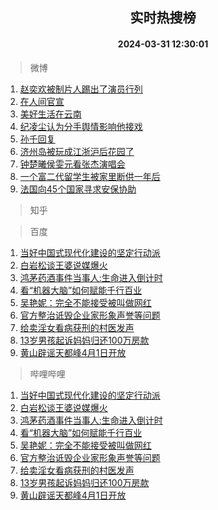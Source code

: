 <div align="center"><h2>实时热搜榜</h2><h4>2024-03-31 12:30:01</h4></div>

> 微博  

1. [赵奕欢被制片人踢出了演员行列](https://s.weibo.com/weibo?q=%23%E8%B5%B5%E5%A5%95%E6%AC%A2%E8%A2%AB%E5%88%B6%E7%89%87%E4%BA%BA%E8%B8%A2%E5%87%BA%E4%BA%86%E6%BC%94%E5%91%98%E8%A1%8C%E5%88%97%23&t=31&band_rank=1&Refer=top)<br />
2. [在人间官宣](https://s.weibo.com/weibo?q=%23%E5%9C%A8%E4%BA%BA%E9%97%B4%E5%AE%98%E5%AE%A3%23&t=31&band_rank=2&Refer=top)<br />
3. [美好生活在云南](https://s.weibo.com/weibo?q=%23%E7%BE%8E%E5%A5%BD%E7%94%9F%E6%B4%BB%E5%9C%A8%E4%BA%91%E5%8D%97%23&t=31&band_rank=3&Refer=top)<br />
4. [纪凌尘认为分手舆情影响他接戏](https://s.weibo.com/weibo?q=%23%E7%BA%AA%E5%87%8C%E5%B0%98%E8%AE%A4%E4%B8%BA%E5%88%86%E6%89%8B%E8%88%86%E6%83%85%E5%BD%B1%E5%93%8D%E4%BB%96%E6%8E%A5%E6%88%8F%23&t=31&band_rank=4&Refer=top)<br />
5. [孙千回复](https://s.weibo.com/weibo?q=%23%E5%AD%99%E5%8D%83%E5%9B%9E%E5%A4%8D%23&t=31&band_rank=5&Refer=top)<br />
6. [济州岛被玩成江浙沪后花园了](https://s.weibo.com/weibo?q=%23%E6%B5%8E%E5%B7%9E%E5%B2%9B%E8%A2%AB%E7%8E%A9%E6%88%90%E6%B1%9F%E6%B5%99%E6%B2%AA%E5%90%8E%E8%8A%B1%E5%9B%AD%E4%BA%86%23&t=31&band_rank=6&Refer=top)<br />
7. [钟楚曦侯雯元看张杰演唱会](https://s.weibo.com/weibo?q=%23%E9%92%9F%E6%A5%9A%E6%9B%A6%E4%BE%AF%E9%9B%AF%E5%85%83%E7%9C%8B%E5%BC%A0%E6%9D%B0%E6%BC%94%E5%94%B1%E4%BC%9A%23&t=31&band_rank=7&Refer=top)<br />
8. [一个富二代留学生被家里断供一年后](https://s.weibo.com/weibo?q=%23%E4%B8%80%E4%B8%AA%E5%AF%8C%E4%BA%8C%E4%BB%A3%E7%95%99%E5%AD%A6%E7%94%9F%E8%A2%AB%E5%AE%B6%E9%87%8C%E6%96%AD%E4%BE%9B%E4%B8%80%E5%B9%B4%E5%90%8E%23&t=31&band_rank=8&Refer=top)<br />
9. [法国向45个国家寻求安保协助](https://s.weibo.com/weibo?q=%23%E6%B3%95%E5%9B%BD%E5%90%9145%E4%B8%AA%E5%9B%BD%E5%AE%B6%E5%AF%BB%E6%B1%82%E5%AE%89%E4%BF%9D%E5%8D%8F%E5%8A%A9%23&t=31&band_rank=9&Refer=top)<br />

> 知乎  


> 百度  

1. [当好中国式现代化建设的坚定行动派](https://www.baidu.com/s?wd=%E5%BD%93%E5%A5%BD%E4%B8%AD%E5%9B%BD%E5%BC%8F%E7%8E%B0%E4%BB%A3%E5%8C%96%E5%BB%BA%E8%AE%BE%E7%9A%84%E5%9D%9A%E5%AE%9A%E8%A1%8C%E5%8A%A8%E6%B4%BE&sa=fyb_news&rsv_dl=fyb_news)<br />
2. [白岩松谈王婆说媒爆火](https://www.baidu.com/s?wd=%E7%99%BD%E5%B2%A9%E6%9D%BE%E8%B0%88%E7%8E%8B%E5%A9%86%E8%AF%B4%E5%AA%92%E7%88%86%E7%81%AB&sa=fyb_news&rsv_dl=fyb_news)<br />
3. [鸿茅药酒事件当事人:生命进入倒计时](https://www.baidu.com/s?wd=%E9%B8%BF%E8%8C%85%E8%8D%AF%E9%85%92%E4%BA%8B%E4%BB%B6%E5%BD%93%E4%BA%8B%E4%BA%BA%3A%E7%94%9F%E5%91%BD%E8%BF%9B%E5%85%A5%E5%80%92%E8%AE%A1%E6%97%B6&sa=fyb_news&rsv_dl=fyb_news)<br />
4. [看“机器大脑”如何赋能千行百业](https://www.baidu.com/s?wd=%E7%9C%8B%E2%80%9C%E6%9C%BA%E5%99%A8%E5%A4%A7%E8%84%91%E2%80%9D%E5%A6%82%E4%BD%95%E8%B5%8B%E8%83%BD%E5%8D%83%E8%A1%8C%E7%99%BE%E4%B8%9A&sa=fyb_news&rsv_dl=fyb_news)<br />
5. [吴艳妮：完全不能接受被叫做网红](https://www.baidu.com/s?wd=%E5%90%B4%E8%89%B3%E5%A6%AE%EF%BC%9A%E5%AE%8C%E5%85%A8%E4%B8%8D%E8%83%BD%E6%8E%A5%E5%8F%97%E8%A2%AB%E5%8F%AB%E5%81%9A%E7%BD%91%E7%BA%A2&sa=fyb_news&rsv_dl=fyb_news)<br />
6. [官方整治诋毁企业家形象声誉等问题](https://www.baidu.com/s?wd=%E5%AE%98%E6%96%B9%E6%95%B4%E6%B2%BB%E8%AF%8B%E6%AF%81%E4%BC%81%E4%B8%9A%E5%AE%B6%E5%BD%A2%E8%B1%A1%E5%A3%B0%E8%AA%89%E7%AD%89%E9%97%AE%E9%A2%98&sa=fyb_news&rsv_dl=fyb_news)<br />
7. [给卖淫女看病获刑的村医发声](https://www.baidu.com/s?wd=%E7%BB%99%E5%8D%96%E6%B7%AB%E5%A5%B3%E7%9C%8B%E7%97%85%E8%8E%B7%E5%88%91%E7%9A%84%E6%9D%91%E5%8C%BB%E5%8F%91%E5%A3%B0&sa=fyb_news&rsv_dl=fyb_news)<br />
8. [13岁男孩起诉妈妈归还100万房款](https://www.baidu.com/s?wd=13%E5%B2%81%E7%94%B7%E5%AD%A9%E8%B5%B7%E8%AF%89%E5%A6%88%E5%A6%88%E5%BD%92%E8%BF%98100%E4%B8%87%E6%88%BF%E6%AC%BE&sa=fyb_news&rsv_dl=fyb_news)<br />
9. [黄山辟谣天都峰4月1日开放](https://www.baidu.com/s?wd=%E9%BB%84%E5%B1%B1%E8%BE%9F%E8%B0%A3%E5%A4%A9%E9%83%BD%E5%B3%B04%E6%9C%881%E6%97%A5%E5%BC%80%E6%94%BE&sa=fyb_news&rsv_dl=fyb_news)<br />

> 哔哩哔哩  

1. [当好中国式现代化建设的坚定行动派](https://www.baidu.com/s?wd=%E5%BD%93%E5%A5%BD%E4%B8%AD%E5%9B%BD%E5%BC%8F%E7%8E%B0%E4%BB%A3%E5%8C%96%E5%BB%BA%E8%AE%BE%E7%9A%84%E5%9D%9A%E5%AE%9A%E8%A1%8C%E5%8A%A8%E6%B4%BE&sa=fyb_news&rsv_dl=fyb_news)<br />
2. [白岩松谈王婆说媒爆火](https://www.baidu.com/s?wd=%E7%99%BD%E5%B2%A9%E6%9D%BE%E8%B0%88%E7%8E%8B%E5%A9%86%E8%AF%B4%E5%AA%92%E7%88%86%E7%81%AB&sa=fyb_news&rsv_dl=fyb_news)<br />
3. [鸿茅药酒事件当事人:生命进入倒计时](https://www.baidu.com/s?wd=%E9%B8%BF%E8%8C%85%E8%8D%AF%E9%85%92%E4%BA%8B%E4%BB%B6%E5%BD%93%E4%BA%8B%E4%BA%BA%3A%E7%94%9F%E5%91%BD%E8%BF%9B%E5%85%A5%E5%80%92%E8%AE%A1%E6%97%B6&sa=fyb_news&rsv_dl=fyb_news)<br />
4. [看“机器大脑”如何赋能千行百业](https://www.baidu.com/s?wd=%E7%9C%8B%E2%80%9C%E6%9C%BA%E5%99%A8%E5%A4%A7%E8%84%91%E2%80%9D%E5%A6%82%E4%BD%95%E8%B5%8B%E8%83%BD%E5%8D%83%E8%A1%8C%E7%99%BE%E4%B8%9A&sa=fyb_news&rsv_dl=fyb_news)<br />
5. [吴艳妮：完全不能接受被叫做网红](https://www.baidu.com/s?wd=%E5%90%B4%E8%89%B3%E5%A6%AE%EF%BC%9A%E5%AE%8C%E5%85%A8%E4%B8%8D%E8%83%BD%E6%8E%A5%E5%8F%97%E8%A2%AB%E5%8F%AB%E5%81%9A%E7%BD%91%E7%BA%A2&sa=fyb_news&rsv_dl=fyb_news)<br />
6. [官方整治诋毁企业家形象声誉等问题](https://www.baidu.com/s?wd=%E5%AE%98%E6%96%B9%E6%95%B4%E6%B2%BB%E8%AF%8B%E6%AF%81%E4%BC%81%E4%B8%9A%E5%AE%B6%E5%BD%A2%E8%B1%A1%E5%A3%B0%E8%AA%89%E7%AD%89%E9%97%AE%E9%A2%98&sa=fyb_news&rsv_dl=fyb_news)<br />
7. [给卖淫女看病获刑的村医发声](https://www.baidu.com/s?wd=%E7%BB%99%E5%8D%96%E6%B7%AB%E5%A5%B3%E7%9C%8B%E7%97%85%E8%8E%B7%E5%88%91%E7%9A%84%E6%9D%91%E5%8C%BB%E5%8F%91%E5%A3%B0&sa=fyb_news&rsv_dl=fyb_news)<br />
8. [13岁男孩起诉妈妈归还100万房款](https://www.baidu.com/s?wd=13%E5%B2%81%E7%94%B7%E5%AD%A9%E8%B5%B7%E8%AF%89%E5%A6%88%E5%A6%88%E5%BD%92%E8%BF%98100%E4%B8%87%E6%88%BF%E6%AC%BE&sa=fyb_news&rsv_dl=fyb_news)<br />
9. [黄山辟谣天都峰4月1日开放](https://www.baidu.com/s?wd=%E9%BB%84%E5%B1%B1%E8%BE%9F%E8%B0%A3%E5%A4%A9%E9%83%BD%E5%B3%B04%E6%9C%881%E6%97%A5%E5%BC%80%E6%94%BE&sa=fyb_news&rsv_dl=fyb_news)<br />
